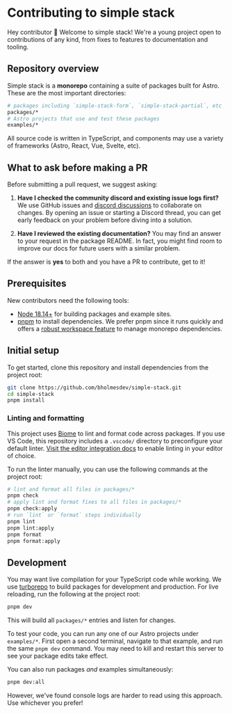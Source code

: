 # Contributing to simple stack

Hey contributor 👋 Welcome to simple stack! We're a young project open to contributions of any kind, from fixes to features to documentation and tooling. 

## Repository overview

Simple stack is a **monorepo** containing a suite of packages built for Astro. These are the most important directories:

```bash
# packages including `simple-stack-form`, `simple-stack-partial`, etc
packages/*
# Astro projects that use and test these packages
examples/*
```

All source code is written in TypeScript, and components may use a variety of frameworks (Astro, React, Vue, Svelte, etc).

## What to ask before making a PR

Before submitting a pull request, we suggest asking:

1. **Have I checked the community discord and existing issue logs first?** We use GitHub issues and [discord discussions](https://wtw.dev/chat) to collaborate on changes. By opening an issue or starting a Discord thread, you can get early feedback on your problem before diving into a solution.

2. **Have I reviewed the existing documentation?** You may find an answer to your request in the package README. In fact, you might find room to improve our docs for future users with a similar problem.

If the answer is **yes** to both and you have a PR to contribute, get to it!

## Prerequisites 

New contributors need the following tools:

- [Node 18.14+](https://nodejs.org/en/download) for building packages and example sites.
- [pnpm](https://pnpm.io/) to install dependencies. We prefer pnpm since it runs quickly and offers a [robust workspace feature](https://pnpm.io/workspaces) to manage monorepo dependencies. 

## Initial setup

To get started, clone this repository and install dependencies from the project root:

```bash
git clone https://github.com/bholmesdev/simple-stack.git
cd simple-stack
pnpm install
```

### Linting and formatting

This project uses [Biome](https://biomejs.dev/) to lint and format code across packages. If you use VS Code, this repository includes a `.vscode/` directory to preconfigure your default linter. [Visit the editor integration docs](https://biomejs.dev/guides/integrate-in-editor/) to enable linting in your editor of choice.

To run the linter manually, you can use the following commands at the project root:

```bash
# lint and format all files in packages/*
pnpm check
# apply lint and format fixes to all files in packages/*
pnpm check:apply
# run `lint` or `format` steps individually
pnpm lint
pnpm lint:apply
pnpm format
pnpm format:apply
```

## Development

You may want live compilation for your TypeScript code while working. We use [turborepo](https://turbo.build/) to build packages for development and production. For live reloading, run the following at the project root:

```bash
pnpm dev
```

This will build all `packages/*` entries and listen for changes.

To test your code, you can run any one of our Astro projects under `examples/*`. First open a second terminal, navigate to that example, and run the same `pnpm dev` command. You may need to kill and restart this server to see your package edits take effect.

You can also run packages _and_ examples simultaneously:

```bash
pnpm dev:all
```

However, we've found console logs are harder to read using this approach. Use whichever you prefer!